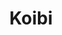 --- 
title: "Koibi"
publishdate: "2019-5-20T16:48:46+02:00"
src: "https://365manga.net/manga/koibi"
image: "https://data.365manga.net/images/thumbnails/19267-koibi.jpg"
description: "1) Koibi (Fire of Love) Koutarou is a struggling actor who just got kicked out of his friends apartment. Akira, a restaurant owner, picks him up and they move in together. 2) Jouen (Flaming Desires) Mitsuura, the businessman from the first chapter is back. He meets Shintarou, Koutarou's identical twin brother. They spend the night together, but is Mitsuura just using him as a substitute for Koutarou? 3) Gekkou (Moonbow)…"
---